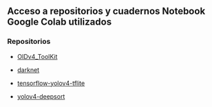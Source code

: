 ## Acceso a repositorios y cuadernos Notebook Google Colab utilizados

### Repositorios

* [OIDv4_ToolKit](https://github.com/theAIGuysCode/OIDv4_ToolKit)

* [darknet](https://github.com/AlexeyAB/darknet)

* [tensorflow-yolov4-tflite](https://github.com/jmudy/tensorflow-yolov4-tflite)

* [yolov4-deepsort](https://github.com/jmudy/yolov4-deepsort)
